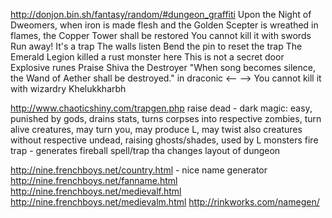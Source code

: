 http://donjon.bin.sh/fantasy/random/#dungeon_graffiti
Upon the Night of Dweomers, when iron is made flesh and the Golden Scepter is wreathed in flames, the Copper Tower shall be restored
You cannot kill it with swords
Run away!
It's a trap
The walls listen
Bend the pin to reset the trap
The Emerald Legion killed a rust monster here
This is not a secret door
Explosive runes
Praise Shiva the Destroyer
"When song becomes silence, the Wand of Aether shall be destroyed." in draconic
<--
-->
You cannot kill it with wizardry
Khelukkharbh

http://www.chaoticshiny.com/trapgen.php
raise dead - dark magic: easy, punished by gods, drains stats, turns corpses into respective zombies, turn alive creatures, may turn you, may produce L, may twist also creatures without respective undead, raising ghosts/shades, used by L monsters
fire trap - generates fireball
spell/trap tha changes layout of dungeon

http://nine.frenchboys.net/country.html - nice name generator
http://nine.frenchboys.net/fanname.html
http://nine.frenchboys.net/medievalf.html
http://nine.frenchboys.net/medievalm.html
http://rinkworks.com/namegen/
